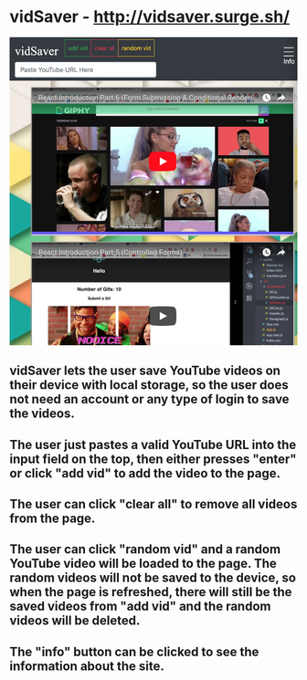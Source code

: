 # vidSaver - http://vidsaver.surge.sh/

![alt text](./newp2ss.png)

## vidSaver lets the user save YouTube videos on their device with local storage, so the user does not need an account or any type of login to save the videos.

## The user just pastes a valid YouTube URL into the input field on the top, then either presses "enter" or click "add vid" to add the video to the page.

## The user can click "clear all" to remove all videos from the page.

## The user can click "random vid" and a random YouTube video will be loaded to the page. The random videos will not be saved to the device, so when the page is refreshed, there will still be the saved videos from "add vid" and the random videos will be deleted.

## The "info" button can be clicked to see the information about the site.